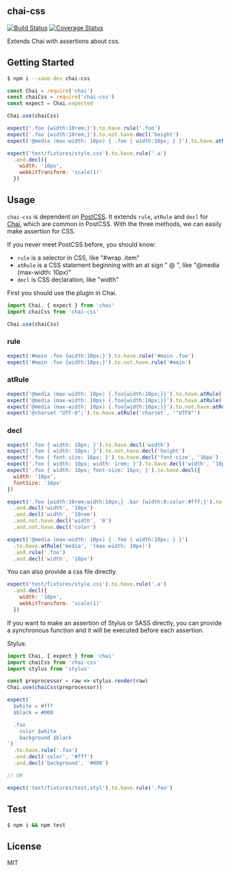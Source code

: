 ## chai-css 

[![Build Status](https://travis-ci.org/cupools/chai-css.svg?branch=master)](https://travis-ci.org/cupools/chai-css)
[![Coverage Status](https://coveralls.io/repos/github/cupools/chai-css/badge.svg?branch=master)](https://coveralls.io/github/cupools/chai-css?branch=master)

Extends Chai with assertions about css.

## Getting Started

```bash
$ npm i --save-dev chai-css
```

```js
const Chai = require('chai')
const chaiCss = require('chai-css')
const expect = Chai.expected

Chai.use(chaiCss)

expect('.foo {width:10rem;}').to.have.rule('.foo')
expect('.foo {width:10rem;}').to.not.have.decl('height')
expect('@media (max-width: 10px) { .foo { width:10px; } }').to.have.atRule('media', '(max-width: 10px)')

expect('test/fixtures/style.css').to.have.rule('.a')
  .and.decl({
    width: '10px',
    webkitTransform: 'scale(1)'
  })
```

## Usage

`chai-css` is dependent on [PostCSS][]. It extends `rule`, `atRule` and `decl` for [Chai][], which are common in PostCSS. With the three methods, we can easily make assertion for CSS.

If you never meet PostCSS before, you should know:

- `rule` is a selector in CSS, like "#wrap .item"
- `atRule` is a CSS statement beginning with an at sign " @ ", like "@media (max-width: 10px)"
- `decl` is CSS declaration, like "width"

First you should use the plugin in Chai.

```js
import Chai, { expect } from 'chai'
import chaiCss from 'chai-css'

Chai.use(chaiCss)
```

### rule

```js
expect('#main .foo {width:10px;}').to.have.rule('#main .foo')
expect('#main .foo {width:10px;}').to.not.have.rule('#main')
```

### atRule

```js
expect('@media (max-width: 10px) {.foo{width:10px;}}').to.have.atRule('@media')
expect('@media (max-width: 10px) {.foo{width:10px;}}').to.have.atRule('@media', '(max-width: 10px)')
expect('@media (max-width: 10px) {.foo{width:10px;}}').to.not.have.atRule('@media', '(max-height: 5px)')
expect('@charset "UTF-8";').to.have.atRule('charset', '"UTF8"')
```

### decl

```js
expect('.foo { width: 10px; }').to.have.decl('width')
expect('.foo { width: 10px; }').to.not.have.decl('height')
expect('.foo { font-size: 16px; }').to.have.decl('font-size', '16px')
expect('.foo { width: 10px; width: 1rem; }').to.have.decl('width', '10px').and.decl('width', '10rem')
expect('.foo { width: 10px; font-size: 16px; }').to.have.decl({
  width: '10px',
  fontSize: '16px'
})
```

```js
expect('.foo {width:10rem;width:10px;} .bar {width:0;color:#fff;}').to.have.rule('.foo')
  .and.decl('width', '10px')
  .and.decl('width', '10rem')
  .and.not.have.decl('width', '0')
  .and.not.have.decl('color')

expect('@media (max-width: 10px) { .foo { width:10px; } }')
  .to.have.atRule('media', '(max-width: 10px)')
  .and.rule('.foo')
  .and.decl('width', '10px')

```

You can also provide a css file directly.

```js
expect('test/fixtures/style.css').to.have.rule('.a')
  .and.decl({
    width: '10px',
    webkitTransform: 'scale(1)'
  })
```

If you want to make an assertion of Stylus or SASS directly, you can provide a synchronous function and it will be executed before each assertion.

Stylus:

```js
import Chai, { expect } from 'chai'
import chaiCss from 'chai-css'
import stylus from 'stylus'

const preprocessor = raw => stylus.render(raw)
Chai.use(chaiCss(preprocessor))

expect(`
  $white = #fff
  $black = #000

  .foo
    color $white
    background $black
`)
  .to.have.rule('.foo')
  .and.decl('color', '#fff')
  .and.decl('background', '#000')

// OR

expect('text/fixtures/test.styl').to.have.rule('.foo')
```


## Test

```bash
$ npm i && npm test
```

## License

MIT

[PostCSS]: https://github.com/postcss/postcss
[Chai]: https://github.com/chaijs/chai
